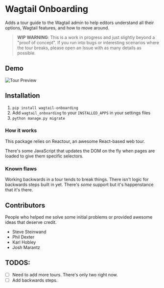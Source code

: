 # Wagtail Onboarding

Adds a tour guide to the Wagtail admin to help editors understand all their options, Wagtail features, and how to move around.

> **WIP WARNING**: This is a work in progress and just slightly beyond a "proof of concept". If you run into bugs or interesting scenarios where the tour breaks, please open an Issue with as many details as possible.

## Demo
![Tour Preview](images/preview.gif)

## Installation

1. `pip install wagtail-onboarding`
2. Add `wagtail_onboarding` to your `INSTALLED_APPS` in your settings files
3. `python manage.py migrate`

### How it works
This package relies on Reactour, an awesome React-based web tour.

There's some JavaScript that updates the DOM on the fly when pages are loaded to give them specific selectors.

### Known flaws
Working backwards in a tour tends to break things. There isn't logic for backwards steps built in yet. There's _some_ support but it's happenstance that it's there.

## Contributors
People who helped me solve some initial problems or provided awesome ideas that deserve credit.

- Steve Steinwand
- Phil Dexter
- Karl Hobley
- Josh Marantz


## TODOS:
- [ ] Need to add more tours. There's only two right now.
- [ ] Add backwards steps.
